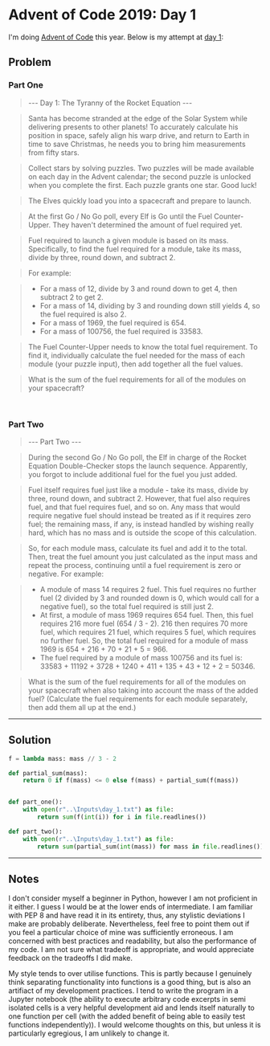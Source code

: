 # Advent of Code 2019: Day 1
  
I'm doing [Advent of Code](https://adventofcode.com/) this year. Below is my attempt at [day 1](https://adventofcode.com/2019/day/1):  
  
## Problem  

### Part One

> --- Day 1: The Tyranny of the Rocket Equation ---

> Santa has become stranded at the edge of the Solar System while delivering presents to other planets! To accurately calculate his position in space, safely align his warp drive, and return to Earth in time to save Christmas, he needs you to bring him measurements from fifty stars.

> Collect stars by solving puzzles. Two puzzles will be made available on each day in the Advent calendar; the second puzzle is unlocked when you complete the first. Each puzzle grants one star. Good luck!

> The Elves quickly load you into a spacecraft and prepare to launch.

> At the first Go / No Go poll, every Elf is Go until the Fuel Counter-Upper. They haven't determined the amount of fuel required yet.

> Fuel required to launch a given module is based on its mass. Specifically, to find the fuel required for a module, take its mass, divide by three, round down, and subtract 2.

> For example:

> - For a mass of 12, divide by 3 and round down to get 4, then subtract 2 to get 2.
> - For a mass of 14, dividing by 3 and rounding down still yields 4, so the fuel required is also 2.
> - For a mass of 1969, the fuel required is 654.
> - For a mass of 100756, the fuel required is 33583.

> The Fuel Counter-Upper needs to know the total fuel requirement. To find it, individually calculate the fuel needed for the mass of each module (your puzzle input), then add together all the fuel values.

> What is the sum of the fuel requirements for all of the modules on your spacecraft?

&nbsp;  

### Part Two

> --- Part Two ---

> During the second Go / No Go poll, the Elf in charge of the Rocket Equation Double-Checker stops the launch sequence. Apparently, you forgot to include additional fuel for the fuel you just added.

> Fuel itself requires fuel just like a module - take its mass, divide by three, round down, and subtract 2. However, that fuel also requires fuel, and that fuel requires fuel, and so on. Any mass that would require negative fuel should instead be treated as if it requires zero fuel; the remaining mass, if any, is instead handled by wishing really hard, which has no mass and is outside the scope of this calculation.

> So, for each module mass, calculate its fuel and add it to the total. Then, treat the fuel amount you just calculated as the input mass and repeat the process, continuing until a fuel requirement is zero or negative. For example:

> - A module of mass 14 requires 2 fuel. This fuel requires no further fuel (2 divided by 3 and rounded down is 0, which would call for a negative fuel), so the total fuel required is still just 2.
> - At first, a module of mass 1969 requires 654 fuel. Then, this fuel requires 216 more fuel (654 / 3 - 2). 216 then requires 70 more fuel, which requires 21 fuel, which requires 5 fuel, which requires no further fuel. So, the total fuel required for a module of mass 1969 is 654 + 216 + 70 + 21 + 5 = 966.
> - The fuel required by a module of mass 100756 and its fuel is: 33583 + 11192 + 3728 + 1240 + 411 + 135 + 43 + 12 + 2 = 50346.

> What is the sum of the fuel requirements for all of the modules on your spacecraft when also taking into account the mass of the added fuel? (Calculate the fuel requirements for each module separately, then add them all up at the end.)
  
___
  
## Solution

```python
f = lambda mass: mass // 3 - 2

def partial_sum(mass):
    return 0 if f(mass) <= 0 else f(mass) + partial_sum(f(mass))


def part_one():
    with open(r"..\Inputs\day_1.txt") as file:
        return sum(f(int(i)) for i in file.readlines())

def part_two():
    with open(r"..\Inputs\day_1.txt") as file:
        return sum(partial_sum(int(mass)) for mass in file.readlines())
```
  
___
  
## Notes

I don't consider myself a beginner in Python, however I am not proficient in it either. I guess I would be at the lower ends of intermediate. I am familiar with PEP 8 and have read it in its entirety, thus, any stylistic deviations I make are probably deliberate. Nevertheless, feel free to point them out if you feel a particular choice of mine was sufficiently erroneous. I am concerned with best practices and readability, but also the performance of my code. I am not sure what tradeoff is appropriate, and would appreciate feedback on the tradeoffs I did make.  
  
My style tends to over utilise functions. This is partly because I genuinely think separating functionality into functions is a good thing, but is also an artifiact of my development practices. I tend to write the program in a Jupyter notebook (the ability to execute arbitrary code excerpts in semi isolated cells is a very helpful development aid and lends itself naturally to one function per cell (with the added benefit of being able to easily test functions independently)). I would welcome thoughts on this, but unless it is particularly egregious, I am unlikely to change it.
